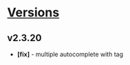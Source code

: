# [Versions](https://github.com/Tracktor/design-system/releases)

## v2.3.20
- **[fix]** - multiple autocomplete with tag
